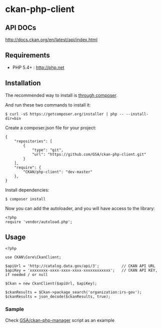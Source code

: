 ckan-php-client
===============

## API DOCs

http://docs.ckan.org/en/latest/api/index.html


## Requirements

* PHP 5.4+ : <http://php.net>

## Installation

The recommended way to install is [through composer](https://getcomposer.org/download/).

And run these two commands to install it:

    $ curl -sS https://getcomposer.org/installer | php -- --install-dir=bin

Create a composer.json file for your project:

    {
        "repositories": [
            {
                "type": "git",
                "url": "https://github.com/GSA/ckan-php-client.git"
            }
        ],
        "require": {
            "CKAN/php-client": "dev-master"
        },
    }

Install dependencies:

    $ composer install

Now you can add the autoloader, and you will have access to the library:

    <?php
    require 'vendor/autoload.php';

## Usage

    <?php

    use CKAN\Core\CkanClient;

    $apiUrl = 'http://catalog.data.gov/api/3';          // CKAN API URL
    $apiKey = 'xxxxxxxx-xxxx-xxxx-xxxx-xxxxxxxxxxxx';   // CKAN API KEY, if needed / or null

    $Ckan = new CkanClient($apiUrl, $apiKey);

    $ckanResults = $Ckan->package_search('organization:irs-gov');
    $ckanResults = json_decode($ckanResults, true);

### Sample

Check [GSA/ckan-php-manager](https://github.com/GSA/ckan-php-manager/)
script as an example
